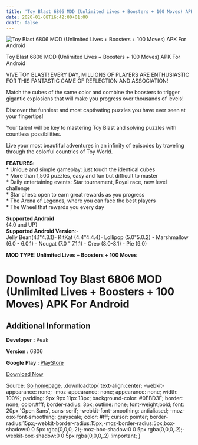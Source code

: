 ```yaml
---
title: 'Toy Blast 6806 MOD (Unlimited Lives + Boosters + 100 Moves) APK For Android'
date: 2020-01-08T16:42:00+01:00
draft: false
---
```


![Toy Blast 6806 MOD (Unlimited Lives + Boosters + 100 Moves) APK For Android](https://i1.wp.com/apkhome.net/wp-content/uploads/2020/01/Toy-Blast-6806-MOD-Unlimited-Lives-Boosters-100-Moves.png "Toy Blast 6806 MOD (Unlimited Lives + Boosters + 100 Moves) APK For Android")

  

Toy Blast 6806 MOD (Unlimited Lives + Boosters + 100 Moves) APK For Android

VIVE TOY BLAST! EVERY DAY, MILLIONS OF PLAYERS ARE ENTHUSIASTIC FOR THIS FANTASTIC GAME OF REFLECTION AND ASSOCIATION!

Match the cubes of the same color and combine the boosters to trigger gigantic explosions that will make you progress over thousands of levels!

Discover the funniest and most captivating puzzles you have ever seen at your fingertips!

Your talent will be key to mastering Toy Blast and solving puzzles with countless possibilities.

Live your most beautiful adventures in an infinity of episodes by traveling through the colorful countries of Toy World.

**FEATURES:**  
\* Unique and simple gameplay: just touch the identical cubes  
\* More than 1,500 puzzles, easy and fun but difficult to master  
\* Daily entertaining events: Star tournament, Royal race, new level challenge  
\* Star chest: open to earn great rewards as you progress  
\* The Arena of Legends, where you can face the best players  
\* The Wheel that rewards you every day

**Supported Android**  
{4.0 and UP}  
**Supported Android Version**:-  
Jelly Bean(4.1"4.3.1)- KitKat (4.4"4.4.4)- Lollipop (5.0"5.0.2) - Marshmallow (6.0 - 6.0.1) - Nougat (7.0 " 7.1.1) - Oreo (8.0-8.1) - Pie (9.0)

**MOD TYPE: Unlimited Lives + Boosters + 100 Moves**

Download Toy Blast 6806 MOD (Unlimited Lives + Boosters + 100 Moves) APK For Android
====================================================================================

Additional Information
----------------------

**Developer :** Peak

**Version :** 6806

**Google Play :** [PlayStore](https://play.google.com/store/apps/details?id=net.peakgames.amy)

  

[Download Now](https://store4app.co/post/toy-blast-6806-mod-unlimited-lives-boosters-100-moves-apk-for-android_1578497859)

  
Source: [Go homepage.](https://store4app.co/post/toy-blast-6806-mod-unlimited-lives-boosters-100-moves-apk-for-android_1578497859) .downloadtop{ text-align:center; -webkit-appearance: none; -moz-appearance: none; appearance: none; width: 100%; padding: 9px 9px 11px 13px; background-color: #0EBD3F; border: none; color:#fff; border-radius: 3px; outline: none; font-weight;bold; font: 20px 'Open Sans', sans-serif; -webkit-font-smoothing: antialiased; -moz-osx-font-smoothing: grayscale; color: #fff; cursor: pointer; border-radius:15px;-webkit-border-radius:15px;-moz-border-radius:5px;box-shadow:0 0 5px rgba(0,0,0,.2);-moz-box-shadow:0 0 5px rgba(0,0,0,.2);-webkit-box-shadow:0 0 5px rgba(0,0,0,.2) !important; }